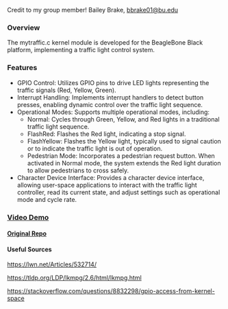 Credit to my group member!
Bailey Brake, bbrake01@bu.edu

### Overview
The mytraffic.c kernel module is developed for the BeagleBone Black platform, implementing a traffic light control system.

### Features
- GPIO Control: Utilizes GPIO pins to drive LED lights representing the traffic signals (Red, Yellow, Green).
- Interrupt Handling: Implements interrupt handlers to detect button presses, enabling dynamic control over the traffic light sequence.
- Operational Modes: Supports multiple operational modes, including:
  - Normal: Cycles through Green, Yellow, and Red lights in a traditional traffic light sequence.
  - FlashRed: Flashes the Red light, indicating a stop signal.
  - FlashYellow: Flashes the Yellow light, typically used to signal caution or to indicate the traffic light is out of operation.
  - Pedestrian Mode: Incorporates a pedestrian request button. When activated in Normal mode, the system extends the Red light duration to allow pedestrians to cross safely.
- Character Device Interface: Provides a character device interface, allowing user-space applications to interact with the traffic light controller, read its current state, and adjust settings such as operational mode and cycle rate.

### [Video Demo](https://drive.google.com/file/d/18_GiqllerLbfk5ggrCfGPLZQ_byBX0XD/view?usp=share_link)
#### [Original Repo](https://github.com/nikypopov/535-group)

#### Useful Sources

https://lwn.net/Articles/532714/

https://tldp.org/LDP/lkmpg/2.6/html/lkmpg.html

https://stackoverflow.com/questions/8832298/gpio-access-from-kernel-space
